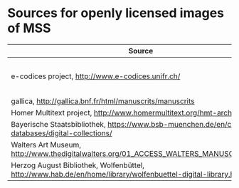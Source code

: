 # Sources for openly licensed images of MSS #


| Source | Images | License | Downloads |  
|  ------	| ------	| ------	| ------	|  
| e-codices project, <http://www.e-codices.unifr.ch/> | jpgs at maximum resolution of 5Mb, see <http://www.e-codices.unifr.ch/en/info/imaging>  |   CC-BY-NC, see <http://www.e-codices.unifr.ch/en/info/terms> |  no direct means of downloading images? |
| gallica, <http://gallica.bnf.fr/html/manuscrits/manuscrits> | ? |   ? |  
| Homer Multitext project, <http://www.homermultitext.org/hmt-archive.html> | ? |   ? |  
| Bayerische Staatsbibliothek, <https://www.bsb-muenchen.de/en/catalogues-databases/digital-collections/> | ? |   ? |  
| Walters Art Museum, <http://www.thedigitalwalters.org/01_ACCESS_WALTERS_MANUSCRIPTS.html> | ? |   ? |  
| Herzog August Bibliothek, Wolfenbüttel, <http://www.hab.de/en/home/library/wolfenbuettel-digital-library.html> | ? |   ? |  



